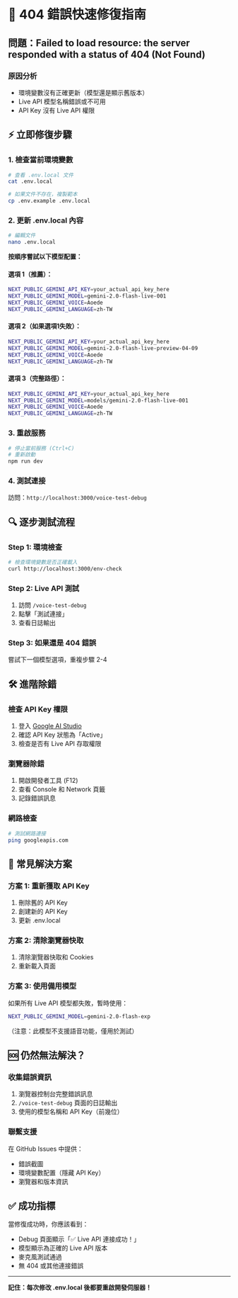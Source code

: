 # 🚨 404 錯誤快速修復指南

## 問題：Failed to load resource: the server responded with a status of 404 (Not Found)

### 原因分析
- 環境變數沒有正確更新（模型還是顯示舊版本）
- Live API 模型名稱錯誤或不可用
- API Key 沒有 Live API 權限

## ⚡ 立即修復步驟

### 1. 檢查當前環境變數
```bash
# 查看 .env.local 文件
cat .env.local

# 如果文件不存在，複製範本
cp .env.example .env.local
```

### 2. 更新 .env.local 內容
```bash
# 編輯文件
nano .env.local
```

**按順序嘗試以下模型配置：**

#### 選項 1（推薦）：
```bash
NEXT_PUBLIC_GEMINI_API_KEY=your_actual_api_key_here
NEXT_PUBLIC_GEMINI_MODEL=gemini-2.0-flash-live-001
NEXT_PUBLIC_GEMINI_VOICE=Aoede
NEXT_PUBLIC_GEMINI_LANGUAGE=zh-TW
```

#### 選項 2（如果選項1失敗）：
```bash
NEXT_PUBLIC_GEMINI_API_KEY=your_actual_api_key_here
NEXT_PUBLIC_GEMINI_MODEL=gemini-2.0-flash-live-preview-04-09
NEXT_PUBLIC_GEMINI_VOICE=Aoede
NEXT_PUBLIC_GEMINI_LANGUAGE=zh-TW
```

#### 選項 3（完整路徑）：
```bash
NEXT_PUBLIC_GEMINI_API_KEY=your_actual_api_key_here
NEXT_PUBLIC_GEMINI_MODEL=models/gemini-2.0-flash-live-001
NEXT_PUBLIC_GEMINI_VOICE=Aoede
NEXT_PUBLIC_GEMINI_LANGUAGE=zh-TW
```

### 3. 重啟服務
```bash
# 停止當前服務 (Ctrl+C)
# 重新啟動
npm run dev
```

### 4. 測試連接
訪問：`http://localhost:3000/voice-test-debug`

## 🔍 逐步測試流程

### Step 1: 環境檢查
```bash
# 檢查環境變數是否正確載入
curl http://localhost:3000/env-check
```

### Step 2: Live API 測試
1. 訪問 `/voice-test-debug`
2. 點擊「測試連接」
3. 查看日誌輸出

### Step 3: 如果還是 404 錯誤
嘗試下一個模型選項，重複步驟 2-4

## 🛠️ 進階除錯

### 檢查 API Key 權限
1. 登入 [Google AI Studio](https://aistudio.google.com/app/apikey)
2. 確認 API Key 狀態為「Active」
3. 檢查是否有 Live API 存取權限

### 瀏覽器除錯
1. 開啟開發者工具 (F12)
2. 查看 Console 和 Network 頁籤
3. 記錄錯誤訊息

### 網路檢查
```bash
# 測試網路連接
ping googleapis.com
```

## 📝 常見解決方案

### 方案 1: 重新獲取 API Key
1. 刪除舊的 API Key
2. 創建新的 API Key
3. 更新 .env.local

### 方案 2: 清除瀏覽器快取
1. 清除瀏覽器快取和 Cookies
2. 重新載入頁面

### 方案 3: 使用備用模型
如果所有 Live API 模型都失敗，暫時使用：
```bash
NEXT_PUBLIC_GEMINI_MODEL=gemini-2.0-flash-exp
```
（注意：此模型不支援語音功能，僅用於測試）

## 🆘 仍然無法解決？

### 收集錯誤資訊
1. 瀏覽器控制台完整錯誤訊息
2. `/voice-test-debug` 頁面的日誌輸出
3. 使用的模型名稱和 API Key（前幾位）

### 聯繫支援
在 GitHub Issues 中提供：
- 錯誤截圖
- 環境變數配置（隱藏 API Key）
- 瀏覽器和版本資訊

## ✅ 成功指標

當修復成功時，你應該看到：
- Debug 頁面顯示「✅ Live API 連接成功！」
- 模型顯示為正確的 Live API 版本
- 麥克風測試通過
- 無 404 或其他連接錯誤

---

**記住：每次修改 .env.local 後都要重啟開發伺服器！**
